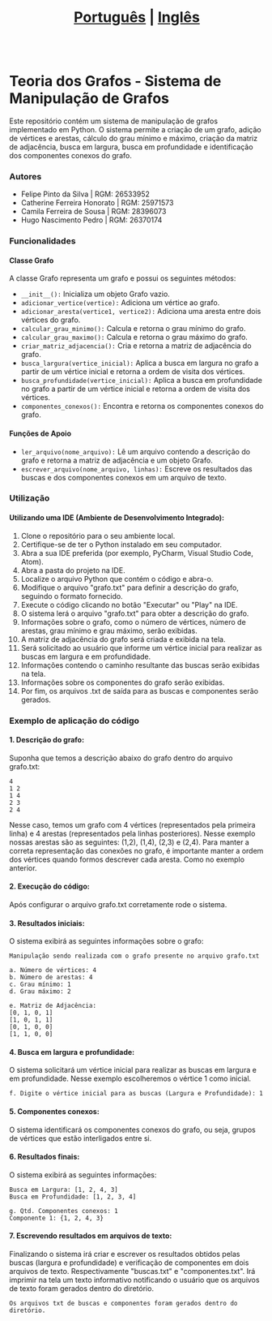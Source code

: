 # <div align="center"><a href="/README.md">Português</a> | <a href="/README_EN.md">Inglês</a></div>
<br><br>
# Teoria dos Grafos - Sistema de Manipulação de Grafos
Este repositório contém um sistema de manipulação de grafos implementado em Python. O sistema permite a criação de um grafo, adição de vértices e arestas, cálculo do grau mínimo e máximo, criação da matriz de adjacência, busca em largura, busca em profundidade e identificação dos componentes conexos do grafo.

### Autores
* Felipe Pinto da Silva | RGM: 26533952
* Catherine Ferreira Honorato | RGM: 25971573
* Camila Ferreira de Sousa | RGM: 28396073
* Hugo Nascimento Pedro | RGM: 26370174

### Funcionalidades
#### Classe Grafo
A classe Grafo representa um grafo e possui os seguintes métodos:

* ```__init__():``` Inicializa um objeto Grafo vazio.
* ```adicionar_vertice(vertice):``` Adiciona um vértice ao grafo.
* ```adicionar_aresta(vertice1, vertice2):``` Adiciona uma aresta entre dois vértices do grafo.
* ```calcular_grau_minimo():``` Calcula e retorna o grau mínimo do grafo.
* ```calcular_grau_maximo():``` Calcula e retorna o grau máximo do grafo.
* ```criar_matriz_adjacencia():``` Cria e retorna a matriz de adjacência do grafo.
* ```busca_largura(vertice_inicial):``` Aplica a busca em largura no grafo a partir de um vértice inicial e retorna a ordem de visita dos vértices.
* ```busca_profundidade(vertice_inicial):``` Aplica a busca em profundidade no grafo a partir de um vértice inicial e retorna a ordem de visita dos vértices.
* ```componentes_conexos():``` Encontra e retorna os componentes conexos do grafo.

#### Funções de Apoio
* ```ler_arquivo(nome_arquivo):``` Lê um arquivo contendo a descrição do grafo e retorna a matriz de adjacência e um objeto Grafo.
* ```escrever_arquivo(nome_arquivo, linhas):``` Escreve os resultados das buscas e dos componentes conexos em um arquivo de texto.

### Utilização
#### Utilizando uma IDE (Ambiente de Desenvolvimento Integrado):

1. Clone o repositório para o seu ambiente local.
2. Certifique-se de ter o Python instalado em seu computador.
3. Abra a sua IDE preferida (por exemplo, PyCharm, Visual Studio Code, Atom).
4. Abra a pasta do projeto na IDE.
5. Localize o arquivo Python que contém o código e abra-o.
6. Modifique o arquivo "grafo.txt" para definir a descrição do grafo, seguindo o formato fornecido.
7. Execute o código clicando no botão "Executar" ou "Play" na IDE.
8. O sistema lerá o arquivo "grafo.txt" para obter a descrição do grafo.
9. Informações sobre o grafo, como o número de vértices, número de arestas, grau mínimo e grau máximo, serão exibidas.
10. A matriz de adjacência do grafo será criada e exibida na tela.
11. Será solicitado ao usuário que informe um vértice inicial para realizar as buscas em largura e em profundidade.
12. Informações contendo o caminho resultante das buscas serão exibidas na tela.
13. Informações sobre os componentes do grafo serão exibidas.
14. Por fim, os arquivos .txt de saída para as buscas e componentes serão gerados.

### Exemplo de aplicação do código
#### 1. Descrição do grafo:
Suponha que temos a descrição abaixo do grafo dentro do arquivo grafo.txt:
```
4
1 2
1 4
2 3
2 4
```
Nesse caso, temos um grafo com 4 vértices (representados pela primeira linha) e 4 arestas (representados pela linhas posteriores). Nesse exemplo nossas arestas são as seguintes: (1,2), (1,4), (2,3) e (2,4). Para manter a correta representação das conexões no grafo, é importante manter a ordem dos vértices quando formos descrever cada aresta. Como no exemplo anterior.

#### 2. Execução do código:
Após configurar o arquivo grafo.txt corretamente rode o sistema.

#### 3. Resultados iniciais:
O sistema exibirá as seguintes informações sobre o grafo:
```
Manipulação sendo realizada com o grafo presente no arquivo grafo.txt

a. Número de vértices: 4
b. Número de arestas: 4
c. Grau mínimo: 1
d. Grau máximo: 2

e. Matriz de Adjacência:
[0, 1, 0, 1]
[1, 0, 1, 1]
[0, 1, 0, 0]
[1, 1, 0, 0]
```
#### 4. Busca em largura e profundidade:
O sistema solicitará um vértice inicial para realizar as buscas em largura e em profundidade. Nesse exemplo escolheremos o vértice 1 como inicial.
```
f. Digite o vértice inicial para as buscas (Largura e Profundidade): 1
```
#### 5. Componentes conexos:
O sistema identificará os componentes conexos do grafo, ou seja, grupos de vértices que estão interligados entre si.

#### 6. Resultados finais:
O sistema exibirá as seguintes informações:
```
Busca em Largura: [1, 2, 4, 3]
Busca em Profundidade: [1, 2, 3, 4]

g. Qtd. Componentes conexos: 1
Componente 1: {1, 2, 4, 3}
```
#### 7. Escrevendo resultados em arquivos de texto:
Finalizando o sistema irá criar e escrever os resultados obtidos pelas buscas (largura e profundidade) e verificação de componentes em dois arquivos de texto. Respectivamente "buscas.txt" e "componentes.txt". Irá imprimir na tela um texto informativo notificando o usuário que os arquivos de texto foram gerados dentro do diretório.
```
Os arquivos txt de buscas e componentes foram gerados dentro do diretório.
```

